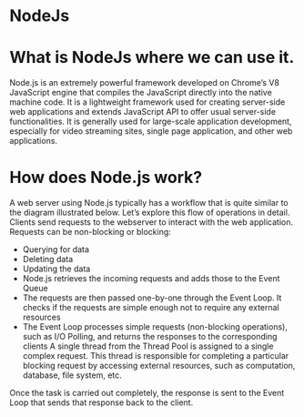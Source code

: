# NodeJs

# What is NodeJs where we can use it.
Node.js is an extremely powerful framework developed on Chrome’s V8 JavaScript engine that compiles the JavaScript directly into the native machine code. It is a lightweight framework used for creating server-side web applications and extends JavaScript API to offer usual server-side functionalities. It is generally used for large-scale application development, especially for video streaming sites, single page application, and other web applications.

# How does Node.js work?
A web server using Node.js typically has a workflow that is quite similar to the diagram illustrated below. Let’s explore this flow of operations in detail.
Clients send requests to the webserver to interact with the web application. Requests can be non-blocking or blocking:
- Querying for data
- Deleting data 
- Updating the data
- Node.js retrieves the incoming requests and adds those to the Event Queue
- The requests are then passed one-by-one through the Event Loop. It checks if the requests are simple enough not to require any external resources
- The Event Loop processes simple requests (non-blocking operations), such as I/O Polling, and returns the responses to the corresponding clients
  A single thread from the Thread Pool is assigned to a single complex request. 
This thread is responsible for completing a particular blocking request by accessing external resources, such as computation, database, file system, etc.

Once the task is carried out completely, the response is sent to the Event Loop that sends that response back to the client.
